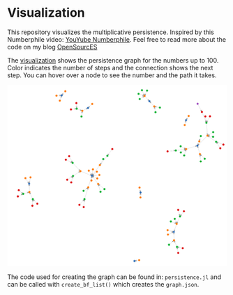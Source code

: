 # Visualization

This repository visualizes the multiplicative persistence.
Inspired by this Numberphile video: [YouYube Numberphile](https://www.youtube.com/watch?v=Wim9WJeDTHQ&feature=youtu.be&fbclid=IwAR07tiGLYsmdzmFKYFJBKzdVQnYowwfR5VM9eFrJaZhTPEYalMFJvRLIog8).
Feel free to read more about the code on my blog [OpenSourcES](http://opensourc.es/blog/persistence)

The [visualization](https://wikunia.github.io/Persistence/) shows the persistence graph for the numbers up to 100.
Color indicates the number of steps and the connection shows the next step. You can hover over a node to see the number and the path it takes.

![visual](image.png)

The code used for creating the graph can be found in: `persistence.jl` and can be called with `create_bf_list()` which creates the `graph.json`.
